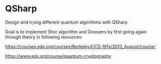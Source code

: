 # QSharp
Design and trying different quantum algorithms with QSharp

Goal is to implement Shor algorithm and Groovers by first going again through theory in following resources:

https://courses.edx.org/courses/BerkeleyX/CS-191x/2013_August/course/

https://www.edx.org/course/quantum-cryptography
